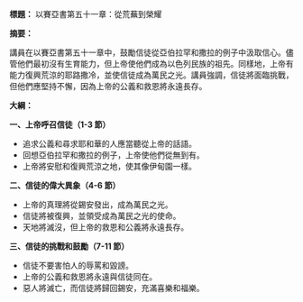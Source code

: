 **標題：** 以賽亞書第五十一章：從荒蕪到榮耀

**摘要：**

講員在以賽亞書第五十一章中，鼓勵信徒從亞伯拉罕和撒拉的例子中汲取信心。儘管他們最初沒有生育能力，但上帝使他們成為以色列民族的祖先。同樣地，上帝有能力復興荒涼的耶路撒冷，並使信徒成為萬民之光。講員強調，信徒將面臨挑戰，但他們應堅持不懈，因為上帝的公義和救恩將永遠長存。

**大綱：**

**一、上帝呼召信徒（1-3 節）**
* 追求公義和尋求耶和華的人應當聽從上帝的話語。
* 回想亞伯拉罕和撒拉的例子，上帝使他們從無到有。
* 上帝將安慰和復興荒涼之地，使其像伊甸園一樣。

**二、信徒的偉大異象（4-6 節）**
* 上帝的真理將從錫安發出，成為萬民之光。
* 信徒將被復興，並領受成為萬民之光的使命。
* 天地將滅沒，但上帝的救恩和公義將永遠長存。

**三、信徒的挑戰和鼓勵（7-11 節）**
* 信徒不要害怕人的辱罵和毀謗。
* 上帝的公義和救恩將永遠與信徒同在。
* 惡人將滅亡，而信徒將歸回錫安，充滿喜樂和福樂。